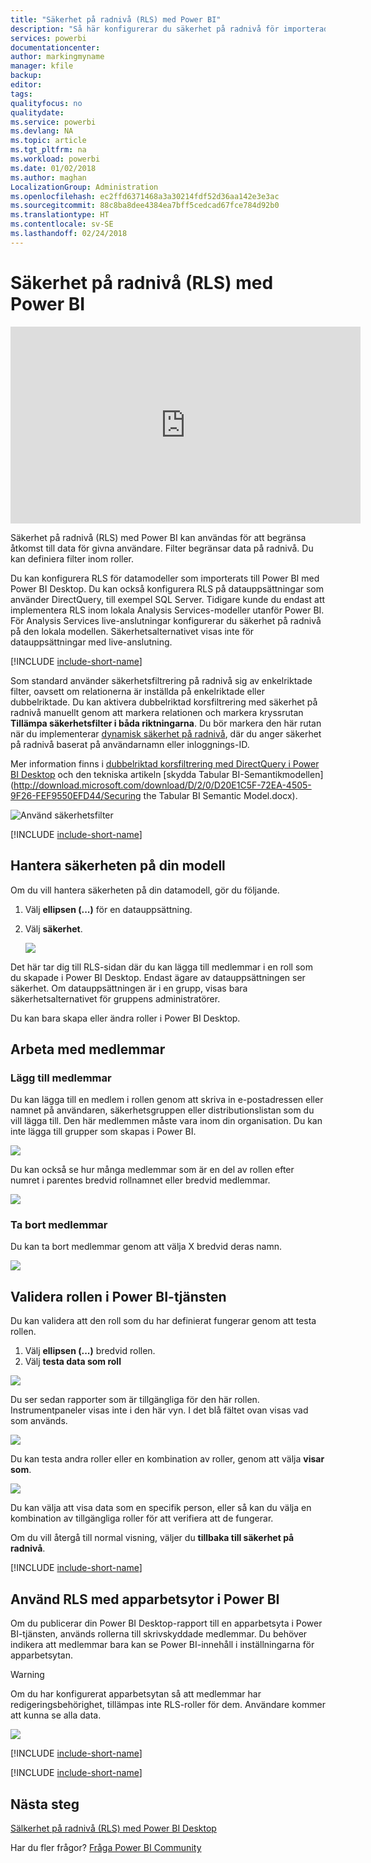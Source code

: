 ```yaml
---
title: "Säkerhet på radnivå (RLS) med Power BI"
description: "Så här konfigurerar du säkerhet på radnivå för importerade datauppsättningar och DirectQuery i Power BI-tjänsten."
services: powerbi
documentationcenter: 
author: markingmyname
manager: kfile
backup: 
editor: 
tags: 
qualityfocus: no
qualitydate: 
ms.service: powerbi
ms.devlang: NA
ms.topic: article
ms.tgt_pltfrm: na
ms.workload: powerbi
ms.date: 01/02/2018
ms.author: maghan
LocalizationGroup: Administration
ms.openlocfilehash: ec2ffd6371468a3a30214fdf52d36aa142e3e3ac
ms.sourcegitcommit: 88c8ba8dee4384ea7bff5cedcad67fce784d92b0
ms.translationtype: HT
ms.contentlocale: sv-SE
ms.lasthandoff: 02/24/2018
---
```

# <a name="row-level-security-rls-with-power-bi"></a>Säkerhet på radnivå (RLS) med Power BI
<iframe width="560" height="315" src="https://www.youtube.com/embed/67fK0GoVQ80?showinfo=0" frameborder="0" allowfullscreen></iframe>

Säkerhet på radnivå (RLS) med Power BI kan användas för att begränsa åtkomst till data för givna användare. Filter begränsar data på radnivå. Du kan definiera filter inom roller.

Du kan konfigurera RLS för datamodeller som importerats till Power BI med Power BI Desktop. Du kan också konfigurera RLS på datauppsättningar som använder DirectQuery, till exempel SQL Server. Tidigare kunde du endast att implementera RLS inom lokala Analysis Services-modeller utanför Power BI. För Analysis Services live-anslutningar konfigurerar du säkerhet på radnivå på den lokala modellen. Säkerhetsalternativet visas inte för datauppsättningar med live-anslutning.

[!INCLUDE [include-short-name](./includes/rls-desktop-define-roles.md)]

Som standard använder säkerhetsfiltrering på radnivå sig av enkelriktade filter, oavsett om relationerna är inställda på enkelriktade eller dubbelriktade. Du kan aktivera dubbelriktad korsfiltrering med säkerhet på radnivå manuellt genom att markera relationen och markera kryssrutan **Tillämpa säkerhetsfilter i båda riktningarna**. Du bör markera den här rutan när du implementerar [dynamisk säkerhet på radnivå](https://docs.microsoft.com/en-us/sql/analysis-services/supplemental-lesson-implement-dynamic-security-by-using-row-filters), där du anger säkerhet på radnivå baserat på användarnamn eller inloggnings-ID. 

Mer information finns i [dubbelriktad korsfiltrering med DirectQuery i Power BI Desktop](desktop-bidirectional-filtering.md) och den tekniska artikeln [skydda Tabular BI-Semantikmodellen](http://download.microsoft.com/download/D/2/0/D20E1C5F-72EA-4505-9F26-FEF9550EFD44/Securing the Tabular BI Semantic Model.docx).

![Använd säkerhetsfilter](media/service-admin-rls/rls-apply-security-filter.png)


[!INCLUDE [include-short-name](./includes/rls-desktop-view-as-roles.md)]

## <a name="manage-security-on-your-model"></a>Hantera säkerheten på din modell
Om du vill hantera säkerheten på din datamodell, gör du följande.

1. Välj **ellipsen (...)**  för en datauppsättning.
2. Välj **säkerhet**.
   
   ![](media/service-admin-rls/rls-security.png)

Det här tar dig till RLS-sidan där du kan lägga till medlemmar i en roll som du skapade i Power BI Desktop. Endast ägare av datauppsättningen ser säkerhet. Om datauppsättningen är i en grupp, visas bara säkerhetsalternativet för gruppens administratörer. 

Du kan bara skapa eller ändra roller i Power BI Desktop.

## <a name="working-with-members"></a>Arbeta med medlemmar
### <a name="add-members"></a>Lägg till medlemmar
Du kan lägga till en medlem i rollen genom att skriva in e-postadressen eller namnet på användaren, säkerhetsgruppen eller distributionslistan som du vill lägga till. Den här medlemmen måste vara inom din organisation. Du kan inte lägga till grupper som skapas i Power BI.

![](media/service-admin-rls/rls-add-member.png)

Du kan också se hur många medlemmar som är en del av rollen efter numret i parentes bredvid rollnamnet eller bredvid medlemmar.

![](media/service-admin-rls/rls-member-count.png)

### <a name="remove-members"></a>Ta bort medlemmar
Du kan ta bort medlemmar genom att välja X bredvid deras namn. 

![](media/service-admin-rls/rls-remove-member.png)

## <a name="validating-the-role-within-the-power-bi-service"></a>Validera rollen i Power BI-tjänsten
Du kan validera att den roll som du har definierat fungerar genom att testa rollen. 

1. Välj **ellipsen (...)**  bredvid rollen.
2. Välj **testa data som roll**

![](media/service-admin-rls/rls-test-role.png)

Du ser sedan rapporter som är tillgängliga för den här rollen. Instrumentpaneler visas inte i den här vyn. I det blå fältet ovan visas vad som används.

![](media/service-admin-rls/rls-test-role2.png)

Du kan testa andra roller eller en kombination av roller, genom att välja **visar som**.

![](media/service-admin-rls/rls-test-role3.png)

Du kan välja att visa data som en specifik person, eller så kan du välja en kombination av tillgängliga roller för att verifiera att de fungerar. 

Om du vill återgå till normal visning, väljer du **tillbaka till säkerhet på radnivå**.

[!INCLUDE [include-short-name](./includes/rls-usernames.md)]

## <a name="using-rls-with-app-workspaces-in-power-bi"></a>Använd RLS med apparbetsytor i Power BI
Om du publicerar din Power BI Desktop-rapport till en apparbetsyta i Power BI-tjänsten, används rollerna till skrivskyddade medlemmar. Du behöver indikera att medlemmar bara kan se Power BI-innehåll i inställningarna för apparbetsytan.

> [!WARNING]
> Om du har konfigurerat apparbetsytan så att medlemmar har redigeringsbehörighet, tillämpas inte RLS-roller för dem. Användare kommer att kunna se alla data.
> 
> 

![](media/service-admin-rls/rls-group-settings.png)

[!INCLUDE [include-short-name](./includes/rls-limitations.md)]

[!INCLUDE [include-short-name](./includes/rls-faq.md)]

## <a name="next-steps"></a>Nästa steg
[Sälkerhet på radnivå (RLS) med Power BI Desktop](desktop-rls.md)  

Har du fler frågor? [Fråga Power BI Community](http://community.powerbi.com/)

